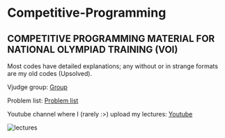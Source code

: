 # Competitive-Programming
## COMPETITIVE PROGRAMMING MATERIAL FOR NATIONAL OLYMPIAD TRAINING (VOI)

Most codes have detailed explanations; any without or in strange formats are my old codes (Upsolved). <br>

Vjudge group: [Group](https://vjudge.net/group/voitrain) <br>

Problem list: [Problem list](https://1drv.ms/x/c/f206cf0a6f340894/EZQING8KzwYggPKDKAAAAAABDElipPWR3M2ClEUekJu_2A?e=g9h4eS)

Youtube channel where I (rarely :>) upload my lectures: [Youtube](https://www.youtube.com/@tam_tran2310)

![lectures](https://github.com/user-attachments/assets/1a78604c-9b4b-45a2-b262-ed067e9d5c58)

